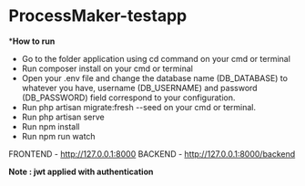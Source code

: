# ProcessMaker-testapp

***How to run**

- Go to the folder application using cd command on your cmd or terminal
- Run composer install on your cmd or terminal
- Open your .env file and change the database name (DB_DATABASE) to whatever you have, username (DB_USERNAME) and password (DB_PASSWORD) field correspond to your configuration.
- Run php artisan migrate:fresh --seed on your cmd or terminal.
-  Run php artisan serve
- Run npm install
- Run npm run watch

FRONTEND - http://127.0.0.1:8000
BACKEND - http://127.0.0.1:8000/backend


**Note : jwt applied with authentication**
